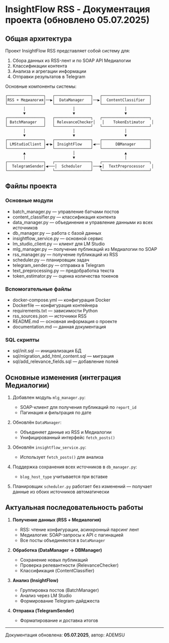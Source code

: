 # InsightFlow RSS - Документация проекта (обновлено 05.07.2025)

## Общая архитектура

Проект InsightFlow RSS представляет собой систему для:

1. Сбора данных из RSS-лент и по SOAP API Медиалогии
2. Классификации контента
3. Анализа и агрегации информации
4. Отправки результатов в Telegram

Основные компоненты системы:

```
┌────────────────┐   ┌────────────────┐   ┌─────────────────────┐
│RSS + Медиалогия│──▶│  DataManager   │──▶│  ContentClassifier  │
└────────────────┘   └────────────────┘   └─────────────────────┘
        │                     │                      │
        ▼                     ▼                      ▼
┌────────────────┐   ┌────────────────┐   ┌─────────────────────┐
│ BatchManager   │   │ RelevanceChecker│   │    TokenEstimator   │
└────────────────┘   └────────────────┘   └─────────────────────┘
        │                     │                      │
        ▼                     ▼                      ▼
┌────────────────┐   ┌────────────────┐   ┌─────────────────────┐
│ LMStudioClient │◀─▶│ InsightFlow    │◀──│      DBManager      │
└────────────────┘   └────────────────┘   └─────────────────────┘
        ▲                     │                      ▲
        │                     ▼                      │
┌────────────────┐   ┌────────────────┐   ┌─────────────────────┐
│  TelegramSender│◀───│  Scheduler    │───▶│  TextPreprocessor   │
└────────────────┘   └────────────────┘   └─────────────────────┘
```

## Файлы проекта

### Основные модули

* batch\_manager.py — управление батчами постов
* content\_classifier.py — классификация контента
* data\_manager.py — объединение и управление данными из всех источников
* db\_manager.py — работа с базой данных
* insightflow\_service.py — основной сервис
* lm\_studio\_client.py — клиент для LM Studio
* mlg\_manager.py — получение публикаций из Медиалогии по SOAP
* rss\_manager.py — получение публикаций из RSS
* scheduler.py — планировщик задач
* telegram\_sender.py — отправка в Telegram
* text\_preprocessing.py — предобработка текста
* token\_estimator.py — оценка количества токенов

### Вспомогательные файлы

* docker-compose.yml — конфигурация Docker
* Dockerfile — конфигурация контейнера
* requirements.txt — зависимости Python
* rss\_sources.json — источники RSS
* README.md — основная информация о проекте
* documentation.md — данная документация

### SQL скрипты

* sql/init.sql — инициализация БД
* sql/migration\_add\_html\_content.sql — миграция
* sql/add\_relevance\_fields.sql — добавление полей

## Основные изменения (интеграция Медиалогии)

1. Добавлен модуль `mlg_manager.py`:

   * SOAP-клиент для получения публикаций по `report_id`
   * Пагинация и фильтрация по дате

2. Обновлён `DataManager`:

   * Объединяет данные из RSS и Медиалогии
   * Унифицированный интерфейс `fetch_posts()`

3. Обновлён `insightflow_service.py`:

   * Использует `fetch_posts()` для анализа

4. Поддержка сохранения всех источников в `db_manager.py`:

   * `blog_host_type` учитывается при вставке

5. Планировщик `scheduler.py` работает без изменений — получает данные из обоих источников автоматически

## Актуальная последовательность работы

1. **Получение данных (RSS + Медиалогия)**

   * RSS: чтение конфигурации, асинхронный парсинг лент
   * Медиалогия: SOAP-запросы к API с пагинацией
   * Все посты объединяются в `DataManager`

2. **Обработка (DataManager → DBManager)**

   * Сохранение новых публикаций
   * Проверка релевантности (RelevanceChecker)
   * Классификация (ContentClassifier)

3. **Анализ (InsightFlow)**

   * Группировка постов (BatchManager)
   * Анализ через LM Studio
   * Формирование Telegram-дайджеста

4. **Отправка (TelegramSender)**

   * Форматирование и доставка итогов

---

Документация обновлена: **05.07.2025**, автор: ADEMSU
